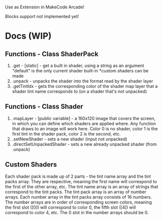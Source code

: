 Use as Extension in MakeCode Arcade!

Blocks support not implemented yet!

# Docs (WIP)
## Functions - Class ShaderPack
1) .get - [static] - get a built in shader, using a string as an argument
"default" is the only current shader built-in
*custom shaders can be made
2) .unpack - unpacks the shader into the format read by the shader layer
3) .getTintIdx - gets the corresponding color of the shader map layer that a shader tint name corresponds to (on a shader that's not unpacked)
## Functions - Class Shader
1) .mapLayer - [public variable] - a 160x120 image that covers the screen, in which you can define which shaders are applied where. Any function that draws to an image will work here. Color 0 is no shader, color 1 is the first tint in the shader pack, color 2 is the second, etc.
2) .setNewShader - sets a new shader (input not unpacked)
3) .directSetUnpackedShader - sets a new already unpacked shader (from .unpack)
## Custom Shaders
Each shader pack is made up of 2 parts - the tint name array and the tint packs array. They are respective, meaning the first name will correspond to the first of the other array, etc. The tint name array is an array of strings that correspond to the tint packs. The tint pack array is an array of number arrays. Each number array in the tint packs array consists of 16 numbers. The number arrays are in order of corresponding screen colors, meaning the first slot ([0]) will correspond to color 0, the fifth slot ([4]) will correspond to color 4, etc. The 0 slot in the number arrays should be 0.
